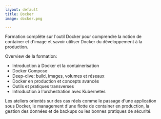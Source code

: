 ```yaml
---
layout: default
title: Docker
image: docker.png

---
```


Formation complète sur l'outil Docker pour comprendre la notion de container et d'image et savoir utiliser Docker du développement à la production.

Overview de la formation:
- Introduction à Docker et la containerisation
- Docker Compose
- Deep-dive: build, images, volumes et réseaux
- Docker en production et concepts avancés
- Outils et pratiques transverses
- Introduction à l'orchestration avec Kubernetes

Les ateliers orientés sur des cas réels comme le passage d'une application sous Docker, le management d'une flotte de container en production, la gestion des données et de backups ou les bonnes pratiques de sécurité.

